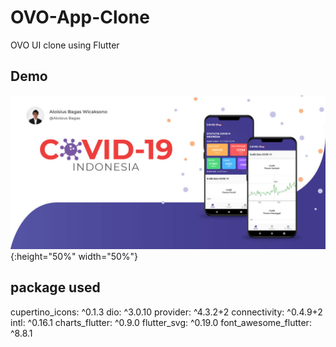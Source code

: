 # OVO-App-Clone
OVO UI clone using Flutter

## Demo
![Alt Text](https://github.com/AloisiusBagas/Covid19-Indonesia/blob/master/Screenshoot/banner.jpg){:height="50%" width="50%"}

## package used
  cupertino_icons: ^0.1.3
  dio: ^3.0.10
  provider: ^4.3.2+2
  connectivity: ^0.4.9+2
  intl: ^0.16.1
  charts_flutter: ^0.9.0
  flutter_svg: ^0.19.0
  font_awesome_flutter: ^8.8.1

